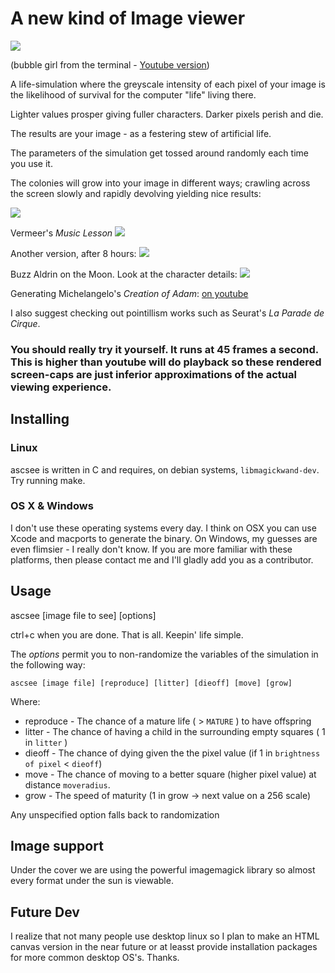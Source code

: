 # A new kind of Image viewer 
<img src=http://rt2.me/out.gif>

(bubble girl from the terminal - <a href=http://youtu.be/Opu6qvvbTOs>Youtube version</a>)

A life-simulation where the greyscale intensity of each pixel of your image is the likelihood of survival for the computer "life" living there.  

Lighter values prosper giving fuller characters.
Darker pixels perish and die.

The results are your image - as a festering stew of artificial life.

The parameters of the simulation get tossed around randomly each time you use it.

The colonies will grow into your image in different ways; crawling across the screen slowly and rapidly devolving yielding nice results:

<a href=http://i.imgur.com/tst3rYc.png><img src=http://i.imgur.com/tst3rYcl.jpg></a>

Vermeer's *Music Lesson*
<a href=http://i.imgur.com/J9rloTj.png><img src=http://i.imgur.com/J9rloTjl.jpg></a>

Another version, after 8 hours:
<a href=http://i.imgur.com/x1Ehi22.png>
<img src=http://i.imgur.com/x1Ehi22l.jpg>
</a>

Buzz Aldrin on the Moon. Look at the character details:
<a href=http://i.imgur.com/R8NIQfR.png><img src=http://i.imgur.com/R8NIQfRl.jpg></a>

Generating Michelangelo's *Creation of Adam*: [on youtube](http://youtu.be/H4j-BkwMB20)

I also suggest checking out pointillism works such as Seurat's *La Parade de Cirque*.

### You should really try it yourself.  It runs at 45 frames a second. This is higher than youtube will do playback so these rendered screen-caps are just inferior approximations of the actual viewing experience.

## Installing

### Linux
ascsee is written in C and requires, on debian systems, `libmagickwand-dev`. Try running make.

### OS X & Windows
I don't use these operating systems every day.  I think on OSX you can use Xcode and macports to generate the binary.  On Windows, my guesses are even flimsier - I really don't know.  If you are more familiar with these platforms, then please contact me and I'll gladly add you as a contributor.

## Usage

ascsee [image file to see] [options]

ctrl+c when you are done.  That is all.  Keepin' life simple.

The *options* permit you to non-randomize the variables of the simulation in the following way:

    ascsee [image file] [reproduce] [litter] [dieoff] [move] [grow]

Where:

 * reproduce - The chance of a mature life ( > `MATURE` ) to have offspring 
 * litter - The chance of having a child in the surrounding empty squares ( 1 in `litter` )
 * dieoff - The chance of dying given the the pixel value (if 1 in `brightness of pixel` < `dieoff`)
 * move - The chance of moving to a better square (higher pixel value) at distance `moveradius`.
 * grow - The speed of maturity (1 in grow -> next value on a 256 scale)

Any unspecified option falls back to randomization

## Image support

Under the cover we are using the powerful imagemagick library so almost every format under the sun is viewable.

## Future Dev

I realize that not many people use desktop linux so I plan to make an HTML canvas version in the near future or at leasst provide installation packages for more common desktop OS's.  Thanks.
